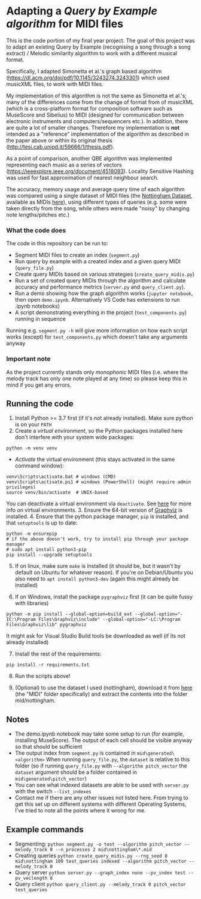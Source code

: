 # Adapting a _Query by Example algorithm_ for MIDI files
This is the code portion of my final year project. The goal of this project was to
adapt an existing Query by Example (recognising a song through a song extract) / Melodic
similarity algorithm to work with a different musical format.

Specifically, I adapted Simonetta et al.'s graph  based algorithm (https://dl.acm.org/doi/pdf/10.1145/3243274.3243301)
which used musicXML files, to work with MIDI files. 

My implementation of this algorithm is not the same as Simonetta et al.'s; many of the 
differences come from the change of format from of musicXML (which is a cross-platform format for composition
software such as MuseScore and Sibelius) to MIDI (designed for communication between electronic instruments and 
computers/sequencers etc.). In addition, there are quite a lot of smaller changes. Therefore my implementation
is **not** intended as a "reference" implementation of the algorithm as described in the paper above or 
within its original thesis (http://tesi.cab.unipd.it/59666/1/thesis.pdf).

As a point of comparison, another QBE algorithm was implemented representing each music as a series of
vectors (https://ieeexplore.ieee.org/document/4518093). Locality Sensitive Hashing was used for fast
approximation of nearest neighbour search. 

The accuracy, memory usage and average query time of each algorithm was compared
using a single dataset of MIDI files (the [Nottingham Dataset](http://abc.sourceforge.net/NMD/), available as MIDIs 
[here](https://github.com/jukedeck/nottingham-dataset)), using different types of queries (e.g. some were taken
directly from the song, while others were made "noisy" by changing note lengths/pitches etc.)



### What the code does

The code in this repository can be run to:
- Segment MIDI files to create an index (`segment.py`)
- Run query by example with a created index and a given query MIDI (`query_file.py`)
- Create query MIDIs based on various strategies (`create_query_midis.py`)
- Run a set of created query MIDIs through the algorithm and calculate accuracy and performance metrics (`server.py` 
  and `query_client.py`).
- Run a demo showing how the graph algorithm works (`jupyter notebook`, then open `demo.ipynb`. 
  Alternatively VS Code has extensions to run .ipynb notebooks)
- A script demonstrating everything in the project (`test_components.py`) running in sequence
  
Running e.g. `segment.py -h` will give more information on how each script works 
(except) for `test_components.py` which doesn't take any arguments anyway

### Important note
As the project currently stands only *monophonic* MIDI files (i.e. where the melody track has only one note played
at any time) so please keep this in mind if you get any errors.

## Running the code

1. Install Python >= 3.7 first (if it's not already installed). Make sure python is on your `PATH`
2. Create a *virtual environment*, so the Python packages installed here don't
interfere with your system wide packages:
  
```
python -m venv venv
```
- *Activate* the virtual environment (this stays activated in the same command window):
```
venv\Scripts\activate.bat # windows (CMD)
venv\Scripts\activate.ps1 # windows (PowerShell) (might require admin privileges)
source venv/bin/activate  # UNIX-based
```

You can deactivate a virtual environment via `deactivate`. See [here](https://docs.python.org/3/library/venv.html) for
more info on virtual environments.
3. Ensure the 64-bit version of [Graphviz](https://www.graphviz.org/download/) is installed.
4. Ensure that the python package manager, `pip` is installed, and that `setuptools` is up to date:
```
python -m ensurepip
# if the above doesn't work, try to install pip through your package manager
# sudo apt install python3-pip
pip install --upgrade setuptools
```
5. If on linux, make sure `make` is installed (it should be, but it wasn't
   by default on Ubuntu for whatever reason). If you're on Debian/Ubuntu you 
   also need to `apt install python3-dev` (again this might already be installed)

6. If on Windows, install the package `pygraphviz` first (it can be quite fussy with libraries)
```
python -m pip install --global-option=build_ext --global-option="-IC:\Program Files\Graphviz\include" --global-option="-LC:\Program Files\Graphviz\lib" pygraphviz
```
It might ask for Visual Studio Build tools be downloaded as well (if its not already installed)
   
7. Install the rest of the requirements:
```
pip install -r requirements.txt
```
8. Run the scripts above!

9. (Optional) to use the dataset I used (nottingham), download it from 
   [here](https://github.com/jukedeck/nottingham-dataset) (the "MIDI" folder specifically) and extract the contents
   into the folder mid/nottingham.

## Notes

- The demo.ipynb notebook may take some setup to run (for example, installing MuseScore).
The output of each cell should be visible anyway so that should be sufficient
- The output index from `segment.py` is contained in `mid\generated\<algorithm>` When running
`query_file.py`, the `dataset` is relative to this folder (so if running `query_file.py` with `--algorithm pitch_vector`
  the `dataset` argument should be a folder contained in `mid\generated\pitch_vector`)
- You can see what indexed datasets are able to be used with `server.py` with the switch `--list_indexes`
- Contact me if there are any other issues not listed here. From trying to get this set up
on different systems with different Operating Systems, I've tried to note all the points where it wrong for me.

## Example commands

- Segmenting: `python segment.py -o test --algorithm pitch_vector --melody_track 0 --n_processes 2 mid\nottingham\*.mid`
- Creating queries `python create_query_midis.py --rng_seed 0 mid\nottingham 100 test_queries indexed --algorithm pitch_vector --melody_track 0`
- Query server `python server.py --graph_index none --pv_index test --pv_veclength 8`
- Query client `python query_client.py --melody_track 0 pitch_vector test_queries`
